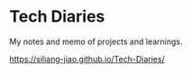 # Tech Diaries

My notes and memo of projects and learnings.

https://siliang-jiao.github.io/Tech-Diaries/
